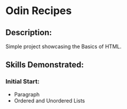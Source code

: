 # Odin Recipes

## Description:
Simple project showcasing the Basics of HTML.


## Skills Demonstrated:
### Initial Start:
- Paragraph
- Ordered and Unordered Lists
